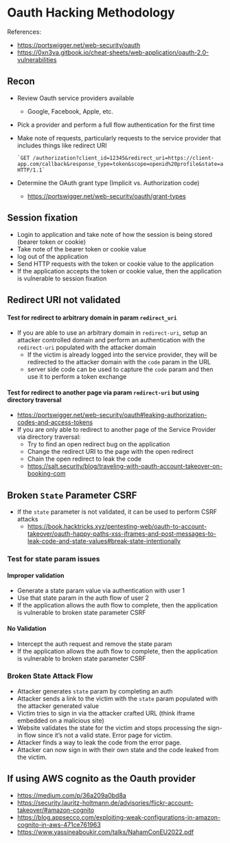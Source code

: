 # Oauth Hacking Methodology 

References: 
- https://portswigger.net/web-security/oauth 
- https://0xn3va.gitbook.io/cheat-sheets/web-application/oauth-2.0-vulnerabilities

## Recon
- Review Oauth service providers available
    - Google, Facebook, Apple, etc.
- Pick a provider and perform a full flow authentication for the first time
- Make note of requests, particularly requests to the service provider that includes things like redirect URI 

      `GET /authorization?client_id=12345&redirect_uri=https://client-app.com/callback&response_type=token&scope=openid%20profile&state=ae13d489bd00e3c24 HTTP/1.1` 
- Determine the OAuth grant type (Implicit vs. Authorization code)
    - https://portswigger.net/web-security/oauth/grant-types 

## Session fixation
- Login to application and take note of how the session is being stored (bearer token or cookie)
- Take note of the bearer token or cookie value
- log out of the application
- Send HTTP requests with the token or cookie value to the application
- If the application accepts the token or cookie value, then the application is vulnerable to session fixation

## Redirect URI not validated
#### Test for redirect to arbitrary domain in param `redirect_uri`
- If you are able to use an arbitrary domain in `redirect-uri`, setup an attacker controlled domain and perform an authentication with the `redirect-uri` populated with the attacker domain
    - If the victim is already logged into the service provider, they will be redirected to the attacker domain with the `code` param in the URL
    - server side code can be used to capture the `code` param and then use it to perform a token exchange

#### Test for redirect to another page via param `redirect-uri` but using directory traversal 
- https://portswigger.net/web-security/oauth#leaking-authorization-codes-and-access-tokens 
- If you are only able to redirect to another page of the Service Provider via directory traversal:
    - Try to find an open redirect bug on the application
    - Change the redirect URI to the page with the open redirect
    - Chain the open redirect to leak the code 
    - https://salt.security/blog/traveling-with-oauth-account-takeover-on-booking-com

## Broken `State` Parameter CSRF
- If the `state` parameter is not validated, it can be used to perform CSRF attacks
    - https://book.hacktricks.xyz/pentesting-web/oauth-to-account-takeover/oauth-happy-paths-xss-iframes-and-post-messages-to-leak-code-and-state-values#break-state-intentionally
### Test for state param issues
#### Improper validation 
- Generate a state param value via authentication with user 1
- Use that state param in the auth flow of user 2
- If the application allows the auth flow to complete, then the application is vulnerable to broken state parameter CSRF

#### No Validation
- Intercept the auth request and remove the state param
- If the application allows the auth flow to complete, then the application is vulnerable to broken state parameter CSRF

### Broken State Attack Flow
- Attacker generates `state` param by completing an auth
- Attacker sends a link to the victim with the `state` param populated with the attacker generated value
- Victim tries to sign in via the attacker crafted URL (think iframe embedded on a malicious site)
- Website validates the state for the victim and stops processing the sign-in flow since it’s not a valid state. Error page for victim.
- Attacker finds a way to leak the code from the error page.
- Attacker can now sign in with their own state and the code leaked from the victim. 

## If using AWS cognito as the Oauth provider
- https://medium.com/p/36a209a0bd8a
- https://security.lauritz-holtmann.de/advisories/flickr-account-takeover/#amazon-cognito 
- https://blog.appsecco.com/exploiting-weak-configurations-in-amazon-cognito-in-aws-471ce761963 
- https://www.yassineaboukir.com/talks/NahamConEU2022.pdf

